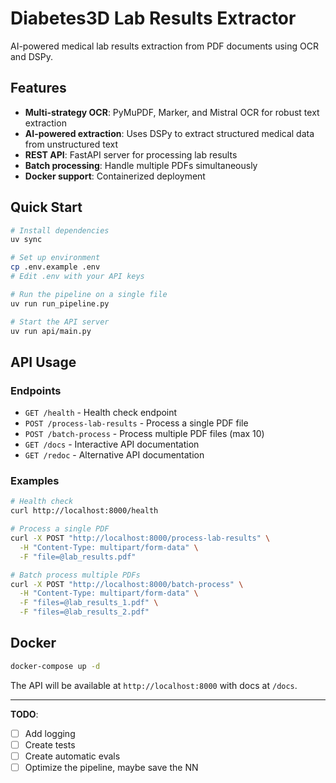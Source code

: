 # Diabetes3D Lab Results Extractor

AI-powered medical lab results extraction from PDF documents using OCR and DSPy.

## Features

- **Multi-strategy OCR**: PyMuPDF, Marker, and Mistral OCR for robust text extraction
- **AI-powered extraction**: Uses DSPy to extract structured medical data from unstructured text
- **REST API**: FastAPI server for processing lab results
- **Batch processing**: Handle multiple PDFs simultaneously
- **Docker support**: Containerized deployment

## Quick Start

```bash
# Install dependencies
uv sync

# Set up environment
cp .env.example .env
# Edit .env with your API keys

# Run the pipeline on a single file
uv run run_pipeline.py

# Start the API server
uv run api/main.py
```

## API Usage

### Endpoints

- `GET /health` - Health check endpoint
- `POST /process-lab-results` - Process a single PDF file
- `POST /batch-process` - Process multiple PDF files (max 10)
- `GET /docs` - Interactive API documentation
- `GET /redoc` - Alternative API documentation

### Examples

```bash
# Health check
curl http://localhost:8000/health

# Process a single PDF
curl -X POST "http://localhost:8000/process-lab-results" \
  -H "Content-Type: multipart/form-data" \
  -F "file=@lab_results.pdf"

# Batch process multiple PDFs
curl -X POST "http://localhost:8000/batch-process" \
  -H "Content-Type: multipart/form-data" \
  -F "files=@lab_results_1.pdf" \
  -F "files=@lab_results_2.pdf"
```

## Docker

```bash
docker-compose up -d
```

The API will be available at `http://localhost:8000` with docs at `/docs`.

---

**TODO**:
- [ ] Add logging
- [ ] Create tests
- [ ] Create automatic evals
- [ ] Optimize the pipeline, maybe save the NN